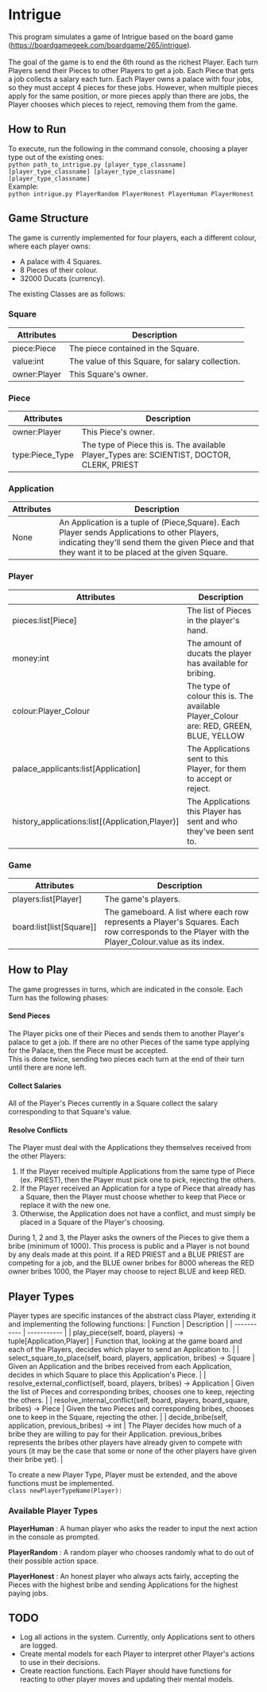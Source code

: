 # Intrigue
This program simulates a game of Intrigue based on the board game (https://boardgamegeek.com/boardgame/265/intrigue).<br>
<br>
The goal of the game is to end the 6th round as the richest Player. Each turn Players send their Pieces to other Players to get a job. Each Piece that gets a job collects a salary each turn. Each Player owns a palace with four jobs, so they must accept 4 pieces for these jobs. However, when multiple pieces apply for the same position, or more pieces apply than there are jobs, the Player chooses which pieces to reject, removing them from the game.

## How to Run
To execute, run the following in the command console, choosing a player type out of the existing ones:<br>
`python path_to_intrigue.py [player_type_classname] [player_type_classname] [player_type_classname] [player_type_classname]`<br>
Example:<br>
`python intrigue.py PlayerRandom PlayerHonest PlayerHuman PlayerHonest`

## Game Structure
The game is currently implemented for four players, each a different colour, where each player owns:
- A palace with 4 Squares.
- 8 Pieces of their colour.
- 32000 Ducats (currency).

The existing Classes are as follows:

### Square
| Attributes| Description |
| ----------- | ----------- |
| piece:Piece | The piece contained in the Square. |
| value:int | The value of this Square, for salary collection. |
| owner:Player | This Square's owner. |

### Piece
| Attributes| Description |
| ----------- | ----------- |
| owner:Player | This Piece's owner. |
| type:Piece_Type | The type of Piece this is. The available Player_Types are: SCIENTIST, DOCTOR, CLERK, PRIEST |

### Application
| Attributes| Description |
| ----------- | ----------- |
| None | An Application is a tuple of (Piece,Square). Each Player sends Applications to other Players, indicating they'll send them the given Piece and that they want it to be placed at the given Square.  |

### Player
| Attributes| Description |
| ----------- | ----------- |
| pieces:list[Piece] | The list of Pieces in the player's hand. |
| money:int | The amount of ducats the player has available for bribing. |
| colour:Player_Colour | The type of colour this is. The available Player_Colour are: RED, GREEN, BLUE, YELLOW |
| palace_applicants:list[Application] | The Applications sent to this Player, for them to accept or reject. |
| history_applications:list[(Application,Player)] | The Applications this Player has sent and who they've been sent to. |

### Game
| Attributes| Description |
| ----------- | ----------- |
| players:list[Player] | The game's players. |
| board:list[list[Square]]| The gameboard. A list where each row represents a Player's Squares. Each row corresponds to the Player with the Player_Colour.value as its index. |

## How to Play
The game progresses in turns, which are indicated in the console. Each Turn has the following phases:
#### Send Pieces
The Player picks one of their Pieces and sends them to another Player's palace to get a job. If there are no other Pieces of the same type applying for the Palace, then the Piece must be accepted.<br>
This is done twice, sending two pieces each turn at the end of their turn until there are none left.
#### Collect Salaries
All of the Player's Pieces currently in a Square collect the salary corresponding to that Square's value.
#### Resolve Conflicts
The Player must deal with the Applications they themselves received from the other Players:
1. If the Player received multiple Applications from the same type of Piece (ex. PRIEST), then the Player must pick one to pick, rejecting the others.
2. If the Player received an Application for a type of Piece that already has a Square, then the Player must choose whether to keep that Piece or replace it with the new one.
3. Otherwise, the Application does not have a conflict, and must simply be placed in a Square of the Player's choosing.

During 1, 2 and 3, the Player asks the owners of the Pieces to give them a bribe (minimum of 1000). This process is public and a Player is not bound by any deals made at this point. If a RED PRIEST and a BLUE PRIEST are competing for a job, and the BLUE owner bribes for 8000 whereas the RED owner bribes 1000, the Player may choose to reject BLUE and keep RED.

## Player Types
Player types are specific instances of the abstract class Player, extending it and implementing the following functions:
| Function | Description |
| ----------- | ----------- |
| play_piece(self, board, players) -> tuple[Application,Player] | Function that, looking at the game board and each of the Players, decides which player to send an Application to. |
| select_square_to_place(self, board, players, application, bribes) -> Square | Given an Application and the bribes received from each Application, decides in which Square to place this Application's Piece. |
| resolve_external_conflict(self, board, players, bribes) -> Application | Given the list of Pieces and corresponding bribes, chooses one to keep, rejecting the others. |
| resolve_internal_conflict(self, board, players, board_square, bribes) -> Piece | Given the two Pieces and corresponding bribes, chooses one to keep in the Square, rejecting the other. |
| decide_bribe(self, application, previous_bribes) -> int | The Player decides how much of a bribe they are willing to pay for their Application. previous_bribes represents the bribes other players have already given to compete with yours (it may be the case that some or none of the other players have given their bribe yet). |

To create a new Player Type, Player must be extended, and the above functions must be implemented.<br>
`class newPlayerTypeName(Player):`

### Available Player Types
**PlayerHuman**
: A human player who asks the reader to input the next action in the console as prompted.

**PlayerRandom**
: A random player who chooses randomly what to do out of their possible action space.

**PlayerHonest**
: An honest player who always acts fairly, accepting the Pieces with the highest bribe and sending Applications for the highest paying jobs.

## TODO
- Log all actions in the system. Currently, only Applications sent to others are logged.
- Create mental models for each Player to interpret other Player's actions to use in their decisions.
- Create reaction functions. Each Player should have functions for reacting to other player moves and updating their mental models.